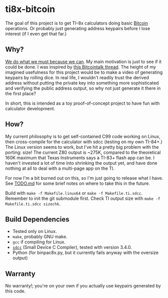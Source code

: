 # ti8x-bitcoin

The goal of this project is to get TI-8x calculators doing basic [Bitcoin](https://github.com/bitcoin/bitcoin) operations.  Or probably just generating address keypairs before I lose interest (if I even get that far.)

## Why?

[We do what we must because we can](http://www.imdb.com/character/ch0069595/quotes).  My main motivation is just to see if it could be done.  I was inspired by [this Bitcointalk thread](https://bitcointalk.org/index.php?topic=288057.5).  The height of my imagined usefulness for this project would be to make a video of generating keypairs by rolling dice.  In real life, I wouldn't readily trust the derived address without putting the private key into something more sophisticated and verifying the public address output, so why not just generate it there in the first place?

In short, this is intended as a toy proof-of-concept project to have fun with calculator development.

## How?

My current philosophy is to get self-contained C99 code working on Linux, then cross-compile for the calculator with sdcc (testing on my own TI-84+.)  The Linux version seems to work, but I've hit a pretty big problem with the porting: size!  The current Z80 output is ~275K, compared to the theoretical 160K maximum that Texas Instruments says a TI-83+ flash app can be.  I haven't invested a lot of time into shrinking the output yet, and have done nothing at all to deal with a multi-page app on the TI.

For now I'm a bit burned out on this, so I'm just going to release what I have.  See [TODO.md](TODO.md) for some brief notes on where to take this in the future.

Build with `make -f Makefile.linux64` or `make -f Makefile.ti.sdcc`.  Remember to init the git submodule first.  Check TI output size with `make -f Makefile.ti.sdcc sizechk`.

## Build Dependencies
- Tested only on Linux.
- `make`, probably GNU make.
- `gcc` if compiling for Linux.
- [`sdcc`](http://sdcc.sourceforge.net/) (Small Device C Compiler), tested with version 3.4.0.
- Python (for binpac8x.py, but it currently fails anyway with the oversize output)

## Warranty

No warranty!; you're on your own if you actually use keypairs generated by this code.